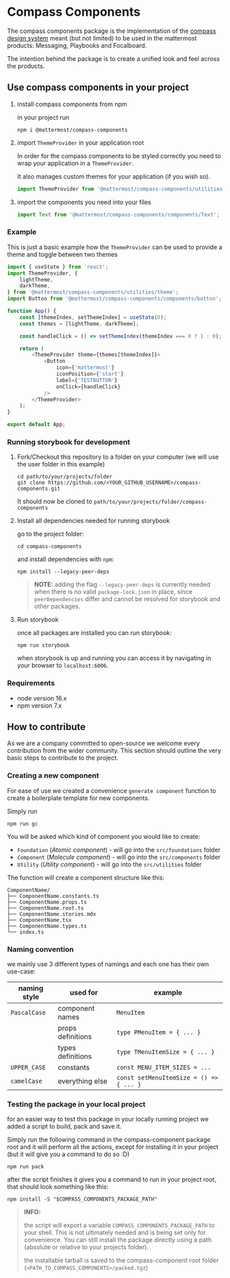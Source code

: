 # Compass Components

The compass components package is the implementation of the [compass design system](https://zeroheight.com/29be2c109/p/995619-compass-design-system)
meant (but not limited) to be used in the mattermost products: Messaging, Playbooks and Focalboard.

The intention behind the package is to create a unified look and feel across the products.

## Use compass components in your project

1. install compass components from npm

    in your project run

    ```shell
    npm i @mattermost/compass-components
    ```

2. import `ThemeProvider` in your application root

    In order for the compass components to be styled correctly you need to wrap your application in a `ThemeProvider`.

    It also manages custom themes for your application (if you wish so).

    ```javascript
    import ThemeProvider from '@mattermost/compass-components/utilities/theme';
    ```

3. import the components you need into your files

    ```javascript
    import Text from '@mattermost/compass-components/components/Text';
    ```

### Example

This is just a basic example how the `ThemeProvider` can be used to provide a theme and toggle between two themes

```typescript jsx
import { useState } from 'react';
import ThemeProvider, {
    lightTheme,
    darkTheme,
} from '@mattermost/compass-components/utilities/theme';
import Button from '@mattermost/compass-components/components/button';

function App() {
    const [themeIndex, setThemeIndex] = useState(0);
    const themes = [lightTheme, darkTheme];

    const handleClick = () => setThemeIndex(themeIndex === 0 ? 1 : 0);

    return (
        <ThemeProvider theme={themes[themeIndex]}>
            <Button
                icon={'mattermost'}
                iconPosition={'start'}
                label={'TESTBUTTON'}
                onClick={handleClick}
            />
        </ThemeProvider>
    );
}

export default App;
```

### Running storybook for development

1. Fork/Checkout this repository to a folder on your computer (we will use the user folder in this example)

    ```shell
    cd path/to/your/projects/folder
    git clone https://github.com/<YOUR_GITHUB_USERNAME>/compass-components.git
    ```

    It should now be cloned to `path/to/your/projects/folder/compass-components`

2. Install all dependencies needed for running storybook

    go to the project folder:

    ```shell
    cd compass-components
    ```

    and install dependencies with `npm`:

    ```shell
    npm install --legacy-peer-deps
    ```

    > **NOTE:** adding the flag `--legacy-peer-deps` is currently needed when there is no valid `package-lock.json` in
    > place, since `peerDependencies` differ and cannot be resolved for storybook and other packages.

3. Run storybook

    once all packages are installed you can run storybook:

    ```shell
    npm run storybook
    ```

    when storybook is up and running you can access it by navigating in your browser to `localhost:6006`.

### Requirements

-   node version 16.x
-   npm version 7.x

## How to contribute

As we are a company committed to open-source we welcome every contribution from the wider community.
This section should outline the very basic steps to contribute to the project.

### Creating a new component

For ease of use we created a convenience `generate component` function to create a boilerplate template for new
components.

Simply run

```shell
npm run gc
```

You will be asked which kind of component you would like to create:

-   `Foundation`
    (_Atomic component_) - will go into the `src/foundations` folder
-   `Component`
    (_Molecule component_) - will go into the `src/components` folder
-   `Utility`
    (_Utility component_) - will go into the `src/utilities` folder

The function will create a component structure like this:

```
ComponentName/
├── ComponentName.constants.ts
├── ComponentName.props.ts
├── ComponentName.root.ts
├── ComponentName.stories.mdx
├── ComponentName.tsx
├── ComponentName.types.ts
└── index.ts
```

### Naming convention

we mainly use 3 different types of namings and each one has their own use-case:

| naming style | used for          | example                                 |
| ------------ | ----------------- | --------------------------------------- |
| `PascalCase` | component names   | `MenuItem`                              |
|              | props definitions | `type PMenuItem = { ... }`              |
|              | types definitions | `type TMenuItemSize = { ... }`          |
| `UPPER_CASE` | constants         | `const MENU_ITEM_SIZES = ...`           |
| `camelCase`  | everything else   | `const setMenuItemSize = () => { ... }` |

### Testing the package in your local project

for an easier way to test this package in your locally running project we added a script to build, pack and save it.

Simply run the following command in the compass-component package root and it will perform all the actions, except for
installing it in your project (but it will give you a command to do so :D)

```shell
npm run pack
```

after the script finishes it gives you a command to run in your project root, that should look something like this:

```shell
npm install -S "$COMPASS_COMPONENTS_PACKAGE_PATH"
```

> **INFO:**
>
> the script will export a variable `COMPASS_COMPONENTS_PACKAGE_PATH` to your shell. This is not ultimately needed
> and is being set only for convenience. You can still install the package directly using a path (absolute or relative
> to your projects folder).
>
> the installable tarball is saved to the compass-component root folder (`<PATH_TO_COMPASS_COMPONENTS>/packed.tgz`)
